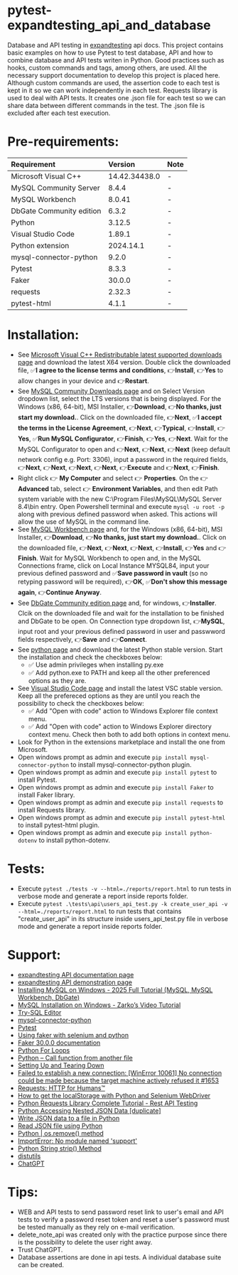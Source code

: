 # pytest-expandtesting_api_and_database

Database and API testing in [expandtesting](https://practice.expandtesting.com/notes/api/api-docs/) api docs. This project contains basic examples on how to use Pytest to test database, API and how to combine database and API tests writen in Python. Good practices such as hooks, custom commands and tags, among others, are used. All the necessary support documentation to develop this project is placed here. Although custom commands are used, the assertion code to each test is kept in it so we can work independently in each test. Requests library is used to deal with API tests. It creates one .json file for each test so we can share data between different commands in the test. The .json file is excluded after each test execution. 

# Pre-requirements:

| Requirement                     | Version        | Note                                                            |
| :------------------------------ |:---------------| :-------------------------------------------------------------- |
| Microsoft Visual C++            | 14.42.34438.0  | -                                                               |
| MySQL Community Server          | 8.4.4          | -                                                               |
| MySQL Workbench                 | 8.0.41         | -                                                               |
| DbGate Community edition        | 6.3.2          | -                                                               |
| Python                          | 3.12.5         | -                                                               |
| Visual Studio Code              | 1.89.1         | -                                                               |
| Python extension                | 2024.14.1      | -                                                               | 
| mysql-connector-python          | 9.2.0          | -                                                               |
| Pytest                          | 8.3.3          | -                                                               |
| Faker                           | 30.0.0         | -                                                               |
| requests                        | 2.32.3         | -                                                               |
| pytest-html                     | 4.1.1          | -                                                               |
          
# Installation:

- See [Microsoft Visual C++ Redistributable latest supported downloads page](https://learn.microsoft.com/en-us/cpp/windows/latest-supported-vc-redist?view=msvc-170) and download the latest X64 version. Double click the downloaded file, :white_check_mark:**I agree to the license terms and conditions**, :point_right:**Install**, :point_right:**Yes** to allow changes in your device and :point_right:**Restart**.  
- See [MySQL Community Downloads page](https://dev.mysql.com/downloads/mysql/) and on Select Version dropdown list, select the LTS versions that is being displayed. For the Windows (x86, 64-bit), MSI Installer, :point_right:**Download**, :point_right:**No thanks, just start my download.**. Click on the downloaded file, :point_right:**Next**, :white_check_mark:**I accept the terms in the License Agreement**, :point_right:**Next**, :point_right:**Typical**, :point_right:**Install**, :point_right:**Yes**, :white_check_mark:**Run MySQL Configurator**, :point_right:**Finish**, :point_right:**Yes**, :point_right:**Next**. Wait for the MySQL Configurator to open and :point_right:**Next**, :point_right:**Next**, :point_right:**Next** (keep default network config e.g. Port: 3306), input a password in the required fields, :point_right:**Next**, :point_right:**Next**, :point_right:**Next**, :point_right:**Next**, :point_right:**Execute** and :point_right:**Next**, :point_right:**Finish**.
- Right click :point_right: **My Computer** and select :point_right: **Properties**. On the :point_right: **Advanced** tab, select :point_right: **Environment Variables**, and then edit Path system variable with the new C:\Program Files\MySQL\MySQL Server 8.4\bin entry. Open Powershell terminal and execute ```mysql -u root -p``` along with previous defined password when asked. This actions will allow the use of MySQL in the command line.
- See [MySQL Workbench page](https://learn.microsoft.com/en-us/cpp/windows/latest-supported-vc-redist?view=msvc-170) and, for the Windows (x86, 64-bit), MSI Installer, :point_right:**Download**, :point_right:**No thanks, just start my download.**. Click on the downloaded file, :point_right:**Next**, :point_right:**Next**, :point_right:**Next**, :point_right:**Install**, :point_right:**Yes** and :point_right:**Finish**. Wait for MySQL Workbench to open and, in the MySQL Connections frame, click on Local Instance MYSQL84, input your previous defined password and :white_check_mark:**Save password in vault** (so no retyping password will be required), :point_right:**OK**, :white_check_mark:**Don't show this message again**, :point_right:**Continue Anyway**. 
- See [DbGate Community edition page](https://dbgate.org/download/) and, for windows, :point_right:**Installer**. Clcik on the downloaded file and wait for the installation to be finished and DbGate to be open. On Connection type dropdown list, :point_right:**MySQL**, input root and your previous defined password in user and passwword fields respectively, :point_right:**Save** and :point_right:**Connect**.
- See [python page](https://www.python.org/downloads/) and download the latest Python stable version. Start the installation and check the checkboxes below: 
  - :white_check_mark: Use admin privileges when installing py.exe 
  - :white_check_mark: Add python.exe to PATH
and keep all the other preferenced options as they are.
- See [Visual Studio Code page](https://code.visualstudio.com/) and install the latest VSC stable version. Keep all the prefereced options as they are until you reach the possibility to check the checkboxes below: 
  - :white_check_mark: Add "Open with code" action to Windows Explorer file context menu. 
  - :white_check_mark: Add "Open with code" action to Windows Explorer directory context menu.
Check then both to add both options in context menu.
- Look for Python in the extensions marketplace and install the one from Microsoft.
- Open windows prompt as admin and execute ```pip install mysql-connector-python``` to install mysql-connector-python plugin.
- Open windows prompt as admin and execute ```pip install pytest``` to install Pytest.
- Open windows prompt as admin and execute ```pip install Faker``` to install Faker library.
- Open windows prompt as admin and execute ```pip install requests``` to install Requests library.
- Open windows prompt as admin and execute ```pip install pytest-html``` to install pytest-html plugin.
- Open windows prompt as admin and execute ```pip install python-dotenv``` to install python-dotenv.

# Tests:

- Execute ```pytest ./tests -v --html=./reports/report.html``` to run tests in verbose mode and generate a report inside reports folder.
- Execute ```pytest .\tests\api\users_api_test.py -k create_user_api -v --html=./reports/report.html``` to run tests that contains "create_user_api" in its structure inside users_api_test.py file in verbose mode and generate a report inside reports folder.

# Support:

- [expandtesting API documentation page](https://practice.expandtesting.com/notes/api/api-docs/)
- [expandtesting API demonstration page](https://www.youtube.com/watch?v=bQYvS6EEBZc)
- [Installing MySQL on Windows - 2025 Full Tutorial (MySQL, MySQL Workbench, DbGate)](https://www.youtube.com/watch?v=50CQoMs4vRo)
- [MySQL Installation on Windows - Zarko’s Video Tutorial](https://zarkomaslaric.notion.site/MySQL-Installation-on-Windows-Zarko-s-Video-Tutorial-1b8fe1ebfde28066a86ac6b7eb401cb7)
- [Try-SQL Editor](https://www.w3schools.com/sql/trysql.asp?filename=trysql_op_or)
- [mysql-connector-python](https://pypi.org/project/mysql-connector-python/)
- [Pytest](https://docs.pytest.org/en/stable/)
- [Using faker with selenium and python](https://stackoverflow.com/a/27650137/10519428)
- [Faker 30.0.0 documentation](https://faker.readthedocs.io/en/stable/)
- [Python For Loops](https://www.w3schools.com/python/python_for_loops.asp)
- [Python – Call function from another file](https://www.geeksforgeeks.org/python-call-function-from-another-file/)
- [Setting Up and Tearing Down](https://www.selenium.dev/documentation/webdriver/getting_started/using_selenium/#setting-up-and-tearing-down)
- [Failed to establish a new connection: [WinError 10061] No connection could be made because the target machine actively refused it #1653](https://github.com/urllib3/urllib3/issues/1653#issuecomment-512794112)
- [Requests: HTTP for Humans™](https://requests.readthedocs.io/en/latest/)
- [How to get the localStorage with Python and Selenium WebDriver](https://stackoverflow.com/a/46361890/10519428)
- [Python Requests Library Complete Tutorial - Rest API Testing](https://www.youtube.com/watch?v=LP8NlUYHQGg)
- [Python Accessing Nested JSON Data [duplicate]](https://stackoverflow.com/a/23306717/10519428)
- [Write JSON data to a file in Python](https://sentry.io/answers/write-json-data-to-a-file-in-python/)
- [Read JSON file using Python](https://www.geeksforgeeks.org/read-json-file-using-python/)
- [Python | os.remove() method](https://www.geeksforgeeks.org/python-os-remove-method/)
- [ImportError: No module named 'support'](https://stackoverflow.com/a/56268774/10519428)
- [Python String strip() Method](https://www.w3schools.com/python/ref_string_strip.asp)
- [distutils](https://docs.python.org/3/library/distutils.html)
- [ChatGPT](https://openai.com/chatgpt/)

# Tips:

- WEB and API tests to send password reset link to user's email and API tests to verify a password reset token and reset a user's password must be tested manually as they rely on e-mail verification. 
- delete_note_api was created only with the practice purpose since there is the possibility to delete the user right away. 
- Trust ChatGPT.
- Database assertions are done in api tests. A individual database suite can be created.
